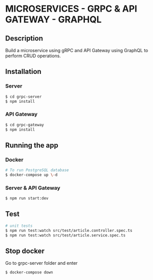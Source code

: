 # MICROSERVICES - GRPC & API GATEWAY - GRAPHQL
## Description

Build a microservice using gRPC and API Gateway using GraphQL to perform CRUD operations.

## Installation

### Server
```bash
$ cd grpc-server 
$ npm install
```

### API Gateway
```bash
$ cd grpc-gateway 
$ npm install
```

## Running the app
### Docker
```bash
# To run PostgreSQL database
$ docker-compose up \-d
```

### Server & API Gateway
```bash
$ npm run start:dev
```

## Test
```bash
# unit tests
$ npm run test:watch src/test/article.controller.spec.ts
$ npm run test:watch src/test/article.service.spec.ts
```

## Stop docker
Go to grpc-server folder and enter
```bash
$ docker-compose down
```